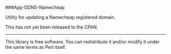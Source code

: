 ###App-DDNS-Namecheap

Utility for updating a Namecheap registered domain.

This has not yet been released to the CPAN.

***

This library is free software. You can redistribute it and/or modify it under the same terms as Perl itself.

